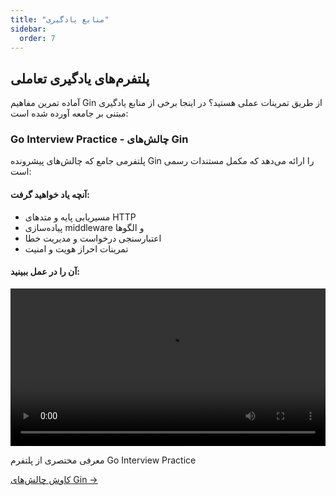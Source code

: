```yaml
---
title: "منابع یادگیری"
sidebar:
  order: 7
---
```


## پلتفرم‌های یادگیری تعاملی

آماده تمرین مفاهیم Gin از طریق تمرینات عملی هستید؟ در اینجا برخی از منابع یادگیری مبتنی بر جامعه آورده شده است:

### Go Interview Practice - چالش‌های Gin

پلتفرمی جامع که چالش‌های پیشرونده Gin را ارائه می‌دهد که مکمل مستندات رسمی است:

<div class="learning-platform-showcase">
  <div class="platform-features">
    <h4>آنچه یاد خواهید گرفت:</h4>
    <ul>
      <li>مسیریابی پایه و متدهای HTTP</li>
      <li>پیاده‌سازی middleware و الگوها</li>
      <li>اعتبارسنجی درخواست و مدیریت خطا</li>
      <li>تمرینات احراز هویت و امنیت</li>
    </ul>
  </div>

  <div class="platform-demo">
    <h4>آن را در عمل ببینید:</h4>
    <div class="video-container">
      <video controls width="100%">
        <source src="https://github.com/user-attachments/assets/23468aab-a032-4326-9d05-84de86c9128c" type="video/mp4">
        مرورگر شما از تگ ویدیو پشتیبانی نمی‌کند.
      </video>
      <p class="video-caption">معرفی مختصری از پلتفرم Go Interview Practice</p>
    </div>
  </div>

  <div class="platform-cta">
    <a href="https://github.com/RezaSi/go-interview-practice" class="btn btn-primary" target="_blank" rel="noopener">
      کاوش چالش‌های Gin →
    </a>
  </div>
</div> 